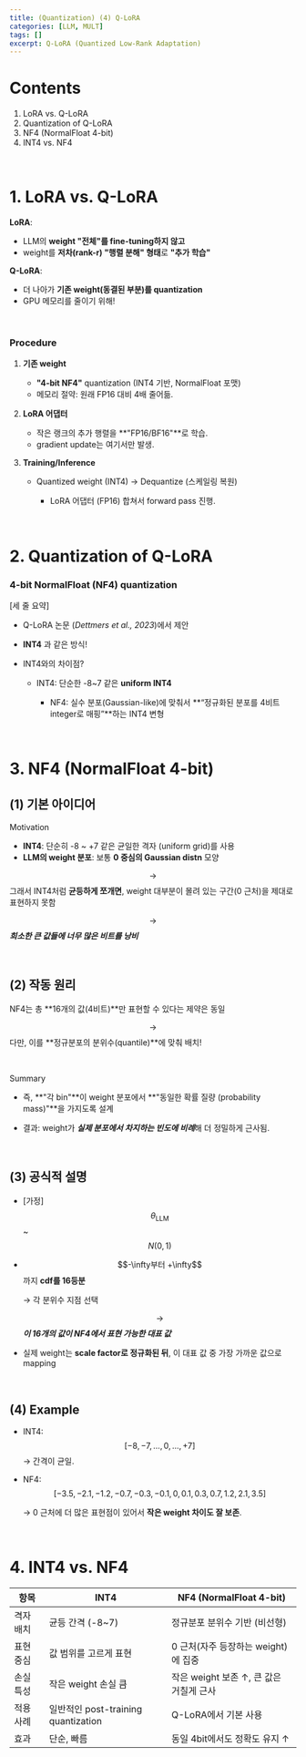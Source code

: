 ```yaml
---
title: (Quantization) (4) Q-LoRA
categories: [LLM, MULT]
tags: []
excerpt: Q-LoRA (Quantized Low-Rank Adaptation)
---
```


<script src="https://cdn.mathjax.org/mathjax/latest/MathJax.js?config=TeX-AMS-MML_HTMLorMML" type="text/javascript"></script>

# Contents

1. LoRA vs. Q-LoRA
2. Quantization of Q-LoRA
3. NF4 (NormalFloat 4-bit) 
4. INT4 vs. NF4 

<br>

# 1. LoRA vs. Q-LoRA

**LoRA**: 

- LLM의 **weight "전체"를 fine-tuning하지 않고**
- weight를 **저차(rank-r) "행렬 분해" 형태**로 **"추가 학습"**

**Q-LoRA**: 

- 더 나아가 **기존 weight(동결된 부분)를 quantization** 
- GPU 메모리를 줄이기 위해!

<br>

### Procedure

1. **기존 weight**
   - **"4-bit NF4"** quantization (INT4 기반, NormalFloat 포맷)
   - 메모리 절약: 원래 FP16 대비 4배 줄어듦.
   
2. **LoRA 어댑터**
   - 작은 랭크의 추가 행렬을 **"FP16/BF16"**로 학습.
   - gradient update는 여기서만 발생.
   
3. **Training/Inference**
   - Quantized weight (INT4) → Dequantize (스케일링 복원)
   
     - LoRA 어댑터 (FP16) 합쳐서 forward pass 진행.
   

<br>

# 2. Quantization of Q-LoRA

### **4-bit NormalFloat (NF4)** quantization

[세 줄 요약]

- Q-LoRA 논문 (*Dettmers et al., 2023*)에서 제안

- **INT4** 과 같은 방식!

- INT4와의 차이점?

  - INT4: 단순한 -8~7 같은 **uniform INT4**
  
  
    - NF4: 실수 분포(Gaussian-like)에 맞춰서 **“정규화된 분포를 4비트 integer로 매핑”**하는 INT4 변형
  

<br>

# 3. NF4 (NormalFloat 4-bit)

## (1) 기본 아이디어

Motivation

- **INT4**: 단순히 -8 ~ +7 같은 균일한 격자 (uniform grid)를 사용
- **LLM의 weight 분포**: 보통 **0 중심의 Gaussian distn** 모양

$$\rightarrow$$ 그래서 INT4처럼 **균등하게 쪼개면**, weight 대부분이 몰려 있는 구간(0 근처)을 제대로 표현하지 못함

$$\rightarrow$$ ***희소한 큰 값들에 너무 많은 비트를 낭비***

<br>

## (2) 작동 원리

NF4는 총 **16개의 값(4비트)**만 표현할 수 있다는 제약은 동일

$$\rightarrow$$ 다만, 이를 **정규분포의 분위수(quantile)**에 맞춰 배치!

<br>

Summary

- 즉, **"각 bin"**이 weight 분포에서 **"동일한 확률 질량 (probability mass)"**을 가지도록 설계

- 결과: weight가 ***실제 분포에서 차지하는 빈도에 비례***해 더 정밀하게 근사됨.

<br>

## (3) 공식적 설명

- [가정] $$\theta_{\text{LLM}}$$~  $$N(0,1)$$

- $$-\infty부터 +\infty$$까지 **cdf를 16등분** 

  → 각 분위수 지점 선택

  $$\rightarrow$$ ***이 16개의 값이 NF4에서 표현 가능한 대표 값***

- 실제 weight는 **scale factor로 정규화된 뒤**, 이 대표 값 중 가장 가까운 값으로 mapping

<br>

## (4) Example

- INT4: $$[-8, -7, …, 0, …, +7]$$ → 간격이 균일.

- NF4: $$[-3.5, -2.1, -1.2, -0.7, -0.3, -0.1, 0, 0.1, 0.3, 0.7, 1.2, 2.1, 3.5]$$

  → 0 근처에 더 많은 표현점이 있어서 **작은 weight 차이도 잘 보존**.

<br>

# 4. INT4 vs. NF4 

| **항목**  | **INT4**                            | **NF4 (NormalFloat 4-bit)**             |
| --------- | ----------------------------------- | --------------------------------------- |
| 격자 배치 | 균등 간격 (-8~7)                    | 정규분포 분위수 기반 (비선형)           |
| 표현 중심 | 값 범위를 고르게 표현               | 0 근처(자주 등장하는 weight)에 집중     |
| 손실 특성 | 작은 weight 손실 큼                 | 작은 weight 보존 ↑, 큰 값은 거칠게 근사 |
| 적용 사례 | 일반적인 post-training quantization | Q-LoRA에서 기본 사용                    |
| 효과      | 단순, 빠름                          | 동일 4bit에서도 정확도 유지 ↑           |

